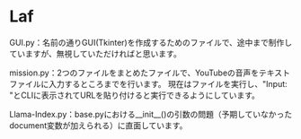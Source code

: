 # Laf
GUI.py：名前の通りGUI(Tkinter)を作成するためのファイルで、途中まで制作していますが、無視していただければと思います。

mission.py：2つのファイルをまとめたファイルで、YouTubeの音声をテキストファイルに入力するところまでを行います。
現在はファイルを実行し、"Input: "とCLIに表示されてURLを貼り付けると実行できるようにしています。

Llama-Index.py：base.pyにおける__init__()の引数の問題（予期していなかったdocument変数が加えられる）に直面しています。

